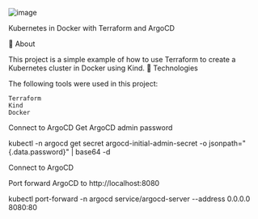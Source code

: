 ![image](https://user-images.githubusercontent.com/23049337/222911432-63630d1e-1ad2-4a9b-9fa2-a0f532fd7f00.png)

 
Kubernetes in Docker with Terraform and ArgoCD



🎯 About

This project is a simple example of how to use Terraform to create a Kubernetes cluster in Docker using Kind.
🚀 Technologies

The following tools were used in this project:

    Terraform
    Kind
    Docker
    

Connect to ArgoCD
Get ArgoCD admin password

kubectl -n argocd get secret argocd-initial-admin-secret -o jsonpath="{.data.password}" | base64 -d

Connect to ArgoCD

Port forward ArgoCD to http://localhost:8080

kubectl port-forward -n argocd service/argocd-server --address 0.0.0.0 8080:80

